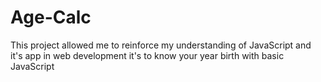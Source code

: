 # Age-Calc
This project allowed me to reinforce my understanding of JavaScript and it's app in web development it's to know your year birth with basic JavaScript
